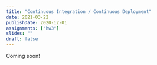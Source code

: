 ```yaml
---
title: "Continuous Integration / Continuous Deployment"
date: 2021-03-22
publishDate: 2020-12-01
assignments: ["hw3"]
slides: ""
draft: false
---
```


Coming soon!
